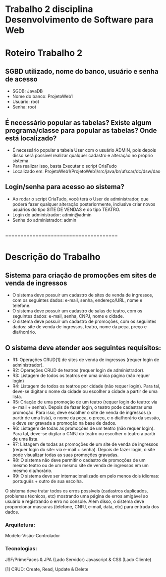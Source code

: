 # Trabalho 2 disciplina Desenvolvimento de Software para Web

# Roteiro Trabalho 2

## SGBD utilizado, nome do banco, usuário e senha de acesso

- SGDB: JavaDB
- Nome do banco: ProjetoWeb1
- Usuário: root
- Senha: root


## É necessário popular as tabelas? Existe algum programa/classe para popular as tabelas? Onde está localizado?

- É necessário popular a tabela User com o usuário ADMIN, pois depois disso será possível realizar qualquer cadastro e alteração no próprio sistema.
- Para realizar isso, basta Executar o script CriaTudo
- Localizado em: ProjetoWeb1/ProjetoWeb1/src/java/br/ufscar/dc/dsw/dao


## Login/senha para acesso ao sistema?

- Ao rodar o script CriaTudo, você terá o User de administrador, que poderá fazer qualquer alteração posteriormente, inclusive criar novos usuários do tipo SITE DE VENDAS e do tipo TEATRO.
- Login do administrador: admin@admin
- Senha do administrador: admin


## -------------------------------------


# Descrição do Trabalho

## Sistema para criação de promoções em sites de venda de ingressos

- O sistema deve possuir um cadastro de sites de venda de ingressos, com os seguintes dados: e-mail, senha, endereço/URL, nome e telefone.
- O sistema deve possuir um cadastro de salas de teatro, com os seguintes dados: e-mail, senha, CNPJ, nome e cidade.
- O sistema deve possuir um cadastro de promoções, com os seguintes dados: site de venda de ingressos, teatro, nome da peça, preço e dia/horário.

## O sistema deve atender aos seguintes requisitos:

- R1: Operações CRUD[1] de sites de venda de ingressos (requer login de
administrador).
- R2: Operações CRUD de teatros (requer login de administrador).
- R3: Listagem de todos os teatros em uma única página (não requer login)
- R4: Listagem de todos os teatros por cidade (não requer login). Para tal,
deve-se digitar o nome da cidade ou escolher a cidade a partir de uma
lista.
- R5: Criação de uma promoção de um teatro (requer login do teatro: via e-
mail + senha). Depois de fazer login, o teatro pode cadastrar uma promoção. Para isso, deve escolher o site de venda de ingressos (a partir de uma lista), o nome da peça, o preço, e o dia/horário da sessão, e deve ser gravada a promoção na base de dados.
- R6: Listagem de todas as promoções de um teatro (não requer login). Para tal, deve-se digitar o CNPJ do teatro ou escolher o teatro a partir de uma lista.
- R7: Listagem de todas as promoções de um site de venda de ingressos (requer login do site: via e-mail + senha). Depois de fazer login, o site pode visualizar todas as suas promoções gravadas.
- R8: O sistema não deve permitir o cadastro de promoções de um mesmo teatro ou de um mesmo site de venda de ingressos em um mesmo dia/horário.
- R9: O sistema deve ser internacionalizado em pelo menos dois idiomas: português + outro de sua escolha.

O sistema deve tratar todos os erros possíveis (cadastros duplicados, problemas técnicos, etc) mostrando uma página de erros amigável ao usuário e registrando o erro no console. Além disso, o sistema deve proporcionar máscaras (telefone, CNPJ, e-mail, data, etc) para entrada dos dados.



### Arquitetura: 
Modelo-Visão-Controlador 
### Tecnologias: 
JSF/PrimeFaces & JPA (Lado Servidor)
Javascript & CSS (Lado Cliente)

[1] CRUD: Create, Read, Update & Delete
